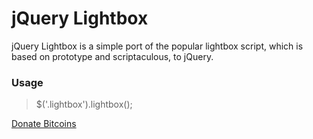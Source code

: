 jQuery Lightbox
===============

jQuery Lightbox is a simple port of the popular lightbox script, which is based on prototype and scriptaculous, to jQuery.

### Usage

> $('.lightbox').lightbox();

<a class="coinbase-button" data-code="3774d940593547938fb000c33cf97405" data-button-style="donation_small" href="https://coinbase.com/checkouts/3774d940593547938fb000c33cf97405">Donate Bitcoins</a><script src="https://coinbase.com/assets/button.js" type="text/javascript"></script>